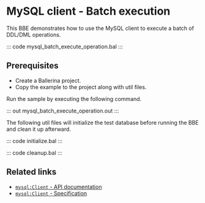 # MySQL client - Batch execution

This BBE demonstrates how to use the MySQL client to execute a batch of DDL/DML operations. 

::: code mysql_batch_execute_operation.bal :::

## Prerequisites
- Create a Ballerina project.
- Copy the example to the project along with util files.

Run the sample by executing the following command.

::: out mysql_batch_execute_operation.out :::

The following util files will initialize the test database before running the BBE and clean it up afterward.

::: code initialize.bal :::

::: code cleanup.bal :::

## Related links
- [`mysql:Client` - API documentation](https://lib.ballerina.io/ballerinax/mysql/latest/)
- [`mysql:Client` - Specification](https://github.com/ballerina-platform/module-ballerinax-mysql/blob/master/docs/spec/spec.md#2-client)
